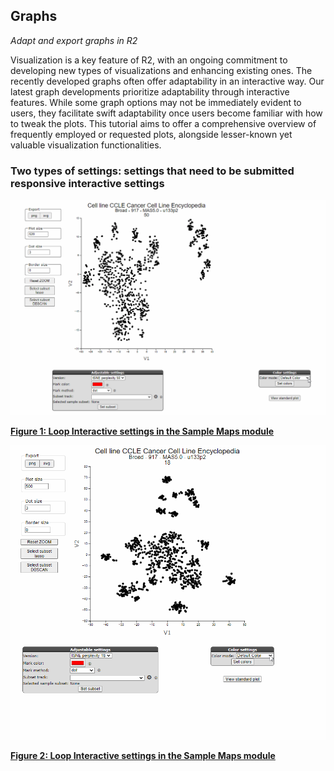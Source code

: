 <a id="graphs"> </a>

## Graphs


*Adapt and export graphs in R2*

Visualization is a key feature of R2, with an ongoing commitment to developing new types of visualizations and 
enhancing existing ones. The recently developed graphs often offer adaptability in an interactive way. Our latest 
graph developments prioritize adaptability through interactive features. While some graph options may not be immediately evident to users, they facilitate swift adaptability once users become familiar with how to tweak the plots. This tutorial aims to offer a comprehensive overview of frequently employed or requested plots, alongside lesser-known yet valuable visualization functionalities.

### Two types of settings: settings that need to be submitted responsive interactive settings 



![](_static/images/Graphs/samplemaps.gif "Figure 1: Interactive settings in the Sample Maps module")

[**Figure 1: Loop Interactive settings in the Sample Maps module**](_static/images/Graphs/samplemaps.gif)


![](_static/images/Graphs/samplemaps_color_settings.gif "Figure 2: Interactive settings in the Sample Maps module")

[**Figure 2: Loop Interactive settings in the Sample Maps module**](_static/images/Graphs/samplemaps_color_settings.gif)

